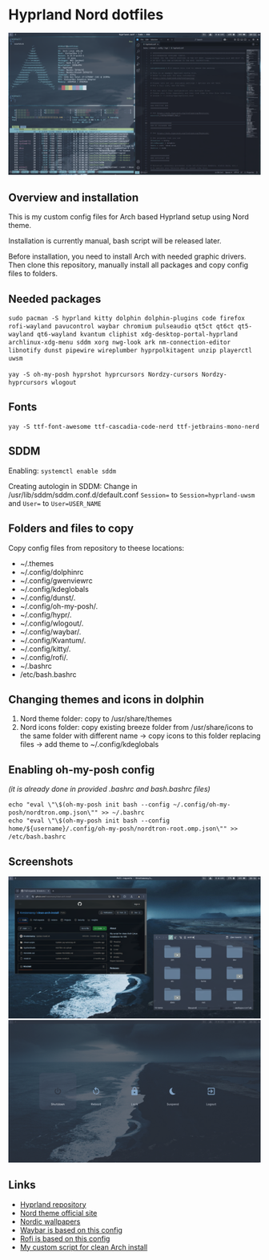 # Hyprland Nord dotfiles
![1.png](screenshots/1.png)

## Overview and installation
This is my custom config files for Arch based Hyprland setup using Nord theme. 

Installation is currently manual, bash script will be released later.

Before installation, you need to install Arch with needed graphic drivers. Then clone this repository, manually install all packages and copy config files to folders. 

## Needed packages
```
sudo pacman -S hyprland kitty dolphin dolphin-plugins code firefox rofi-wayland pavucontrol waybar chromium pulseaudio qt5ct qt6ct qt5-wayland qt6-wayland kvantum cliphist xdg-desktop-portal-hyprland archlinux-xdg-menu sddm xorg nwg-look ark nm-connection-editor libnotify dunst pipewire wireplumber hyprpolkitagent unzip playerctl uwsm

yay -S oh-my-posh hyprshot hyprcursors Nordzy-cursors Nordzy-hyprcursors wlogout
```

## Fonts
```
yay -S ttf-font-awesome ttf-cascadia-code-nerd ttf-jetbrains-mono-nerd
```

## SDDM
Enabling:
`systemctl enable sddm`

Creating autologin in SDDM:
Change in /usr/lib/sddm/sddm.conf.d/default.conf `Session=` to `Session=hyprland-uwsm` and `User=` to `User=USER_NAME`

## Folders and files to copy
Copy config files from repository to theese locations:
- ~/.themes
- ~/.config/dolphinrc
- ~/.config/gwenviewrc
- ~/.config/kdeglobals
- ~/.config/dunst/.
- ~/.config/oh-my-posh/.
- ~/.config/hypr/.
- ~/.config/wlogout/.
- ~/.config/waybar/.
- ~/.config/Kvantum/.
- ~/.config/kitty/.
- ~/.config/rofi/.
- ~/.bashrc
- /etc/bash.bashrc

## Changing themes and icons in dolphin
1. Nord theme folder: copy to /usr/share/themes
2. Nord icons folder: copy existing breeze folder from /usr/share/icons to the same folder with different name -> сopy icons to this folder replacing files -> add theme to ~/.config/kdeglobals

## Enabling oh-my-posh config 
*(it is already done in provided .bashrc and bash.bashrc files)*
```
echo "eval \"\$(oh-my-posh init bash --config ~/.config/oh-my-posh/nordtron.omp.json\"" >> ~/.bashrc
echo "eval \"\$(oh-my-posh init bash --config home/${username}/.config/oh-my-posh/nordtron-root.omp.json\"" >> /etc/bash.bashrc
```

## Screenshots
![2.png](screenshots/2.png)
![3.png](screenshots/3.png)

## Links

- [Hyprland repository](https://github.com/hyprwm/Hyprland)
- [Nord theme official site](https://www.nordtheme.com/)
- [Nordic wallpapers](https://github.com/linuxdotexe/nordic-wallpapers)
- [Waybar is based on this config](https://github.com/Mjoyufull/old-hyprland-with-waybar-nord)
- [Rofi is based on this config](https://github.com/edr3x/.dotfiles)
- [My custom script for clean Arch install](https://github.com/Krestomansy/clean-arch-install)
